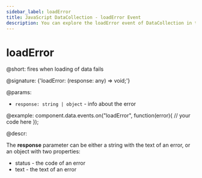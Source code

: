 ```yaml
---
sidebar_label: loadError
title: JavaScript DataCollection - loadError Event 
description: You can explore the loadError event of DataCollection in the documentation of the DHTMLX JavaScript UI library. Browse developer guides and API reference, try out code examples and live demos, and download a free 30-day evaluation version of DHTMLX Suite 7.
---
```


# loadError

@short: fires when loading of data fails

@signature: {'loadError: (response: any) => void;'}

@params:
- `response: string | object` - info about the error

@example:
component.data.events.on("loadError", function(error){
	// your code here
});

@descr:

The **response** parameter can be either a string with the text of an error, or an object with two properties:

- status - the code of an error
- text - the text of an error
